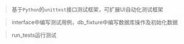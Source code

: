 > 基于`Python`的`unittest`接口测试框架，可扩展UI自动化测试框架

> interface中编写测试用例，db_fixture中编写数据库操作及初始化数据

> run_tests运行测试